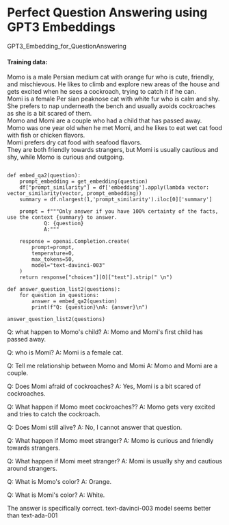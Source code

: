 # Perfect Question Answering using GPT3 Embeddings
GPT3_Embedding_for_QuestionAnswering

#### Training data:

Momo is a male Persian medium cat with orange fur who is cute, friendly, and mischievous. 
He likes to climb and explore new areas of the house and gets excited when he sees a cockroach, trying to catch it if he can.  
Momi  is a female Per sian peaknose cat with white fur who is calm and shy. She prefers to nap underneath the bench and usually avoids cockroaches as she is a bit scared of them.  
Momo and Momi are a couple who had a child that has passed away.  
Momo was one year old when he met Momi, and he likes to eat wet cat food with fish or chicken flavors.  
Momi prefers dry cat food with seafood flavors.  
They are both friendly towards strangers, but Momi is usually cautious and shy, while Momo is curious and outgoing.  

```

def embed_qa2(question):    
    prompt_embedding = get_embedding(question)
    df["prompt_similarity"] = df['embedding'].apply(lambda vector: vector_similarity(vector, prompt_embedding))
    summary = df.nlargest(1,'prompt_similarity').iloc[0]['summary'] 

    prompt = f"""Only answer if you have 100% certainty of the facts, use the context {summary} to answer.            
            Q: {question}
            A:"""

    response = openai.Completion.create(
        prompt=prompt,
        temperature=0,
        max_tokens=50,
        model="text-davinci-003"
    )
    return response["choices"][0]["text"].strip(" \n")
    
def answer_question_list2(questions):
    for question in questions:
        answer = embed_qa2(question)
        print(f"Q: {question}\nA: {answer}\n")
      
answer_question_list2(questions)
```

Q: what happen to Momo's child?
A: Momo and Momi's first child has passed away.

Q: who is Momi?
A: Momi is a female cat.

Q: Tell me relationship between Momo and Momi
A: Momo and Momi are a couple.

Q: Does Momi afraid of cockroaches?
A: Yes, Momi is a bit scared of cockroaches.

Q: What happen if Momo meet cockroaches??
A: Momo gets very excited and tries to catch the cockroach.

Q: Does Momi still alive?
A: No, I cannot answer that question.

Q: What happen if Momo meet stranger?
A: Momo is curious and friendly towards strangers.

Q: What happen if Momi meet stranger?
A: Momi is usually shy and cautious around strangers.

Q: What is Momo's color?
A: Orange.

Q: What is Momi's color?
A: White.

The answer is specifically correct. text-davinci-003 model seems better than text-ada-001
